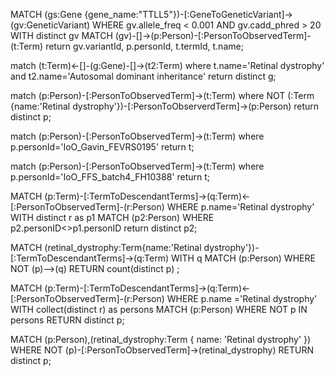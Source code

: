 


MATCH (gs:Gene {gene_name:"TTLL5"})-[:GeneToGeneticVariant]->(gv:GeneticVariant) WHERE gv.allele_freq < 0.001 AND gv.cadd_phred > 20 WITH distinct gv MATCH (gv)-[]->(p:Person)-[:PersonToObservedTerm]-(t:Term) return gv.variantId, p.personId, t.termId, t.name;


match (t:Term)<-[]-(g:Gene)-[]->(t2:Term) where t.name='Retinal dystrophy' and t2.name='Autosomal dominant inheritance'
return distinct g;


match (p:Person)-[:PersonToObservedTerm]->(t:Term) where NOT (:Term {name:'Retinal dystrophy'})-[:PersonToObserverdTerm]->(p:Person) return distinct p;


match (p:Person)-[:PersonToObservedTerm]->(t:Term) where p.personId='IoO_Gavin_FEVRS0195' return t;

match (p:Person)-[:PersonToObservedTerm]->(t:Term) where p.personId='IoO_FFS_batch4_FH10388' return t;


MATCH (p:Term)-[:TermToDescendantTerms]->(q:Term)<-[:PersonToObservedTerm]-(r:Person) WHERE p.name='Retinal dystrophy'
WITH distinct r as p1
MATCH (p2:Person)
WHERE p2.personID<>p1.personID
return distinct p2;

MATCH (retinal_dystrophy:Term{name:'Retinal dystrophy'})-[:TermToDescendantTerms]->(q:Term) 
WITH q
MATCH (p:Person)
WHERE NOT (p)-->(q)
RETURN count(distinct p) ;


MATCH (p:Term)-[:TermToDescendantTerms]->(q:Term)<-[:PersonToObservedTerm]-(r:Person)
WHERE p.name ='Retinal dystrophy'
WITH collect(distinct r) as persons
MATCH (p:Person)
WHERE NOT p IN persons
RETURN distinct p;



MATCH (p:Person),(retinal_dystrophy:Term { name: 'Retinal dystrophy' })
WHERE NOT (p)-[:PersonToObservedTerm]->(retinal_dystrophy)
RETURN distinct p;


